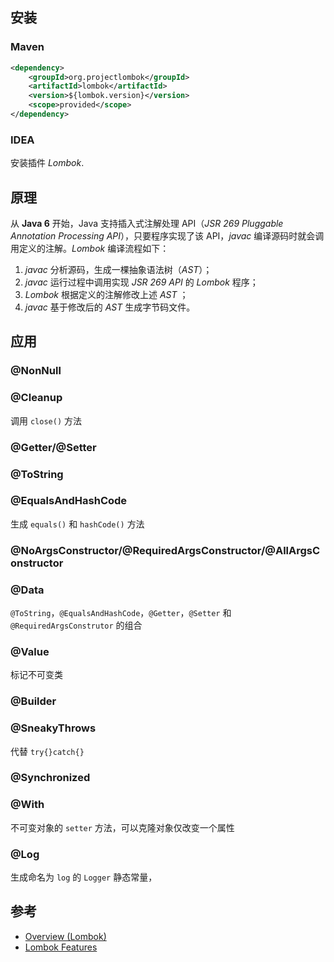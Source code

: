 ## 安装

### Maven

```xml
<dependency>
    <groupId>org.projectlombok</groupId>
    <artifactId>lombok</artifactId>
    <version>${lombok.version}</version>
    <scope>provided</scope>
</dependency>
```

### IDEA

安装插件 *Lombok*.

## 原理

从 **Java 6** 开始，Java 支持插入式注解处理 API（*JSR 269 Pluggable Annotation Processing API*），只要程序实现了该 API，*javac* 编译源码时就会调用定义的注解。*Lombok* 编译流程如下：

1. *javac* 分析源码，生成一棵抽象语法树（*AST*）；
2. *javac* 运行过程中调用实现 *JSR 269 API* 的 *Lombok* 程序；
3. *Lombok* 根据定义的注解修改上述 *AST* ；
4. *javac* 基于修改后的 *AST* 生成字节码文件。

## 应用

### @NonNull

### @Cleanup

调用 `close()` 方法

### @Getter/@Setter

### @ToString

### @EqualsAndHashCode

生成 `equals()` 和 `hashCode()` 方法

### @NoArgsConstructor/@RequiredArgsConstructor/@AllArgsConstructor

### @Data

`@ToString`，`@EqualsAndHashCode`，`@Getter`，`@Setter` 和 `@RequiredArgsConstrutor` 的组合

### @Value

标记不可变类

### @Builder

### @SneakyThrows

代替 `try{}catch{}`

### @Synchronized

### @With

不可变对象的 `setter` 方法，可以克隆对象仅改变一个属性

### @Log

生成命名为 `log` 的 `Logger` 静态常量，

## 参考

- [Overview (Lombok)](https://projectlombok.org/api/)
- [Lombok Features](https://projectlombok.org/features/all)